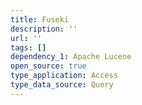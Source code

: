 ```yaml
---
title: Fuseki
description: ''
url: ''
tags: []
dependency_1: Apache Lucene
open_source: true
type_application: Access
type_data_source: Query
---
```


